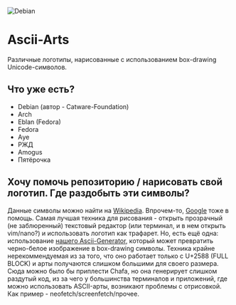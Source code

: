 ![Debian](https://sun9-67.userapi.com/impf/S31rQ2UK75Lq4q7vVE17ySx8mbq8rGaRplL91Q/vlAgkpr9jI8.jpg?size=1703x542&quality=96&proxy=1&sign=800adc8a93a8fb4c76fccd91fa030896&type=album)
# Ascii-Arts
Различные логотипы, нарисованные с использованием box-drawing Unicode-символов.
## Что уже есть?
- Debian (автор - Catware-Foundation)
- Arch
- Eblan (Fedora)
- Fedora
- Aуе
- РЖД
- Amogus
- Пятёрочка

## Хочу помочь репозиторию / нарисовать свой логотип. Где раздобыть эти символы?
Данные символы можно найти на [Wikipedia](https://www.google.com/url?sa=t&rct=j&q=&esrc=s&source=web&cd=&cad=rja&uact=8&ved=2ahUKEwiH5OXa3f77AhXksYsKHdl-BMoQFnoECBkQAw&url=https%3A%2F%2Fen.wikipedia.org%2Fwiki%2FBox-drawing_character&usg=AOvVaw2sc8c8IiXgYuywy7tCuQXp). Впрочем-то, [Google](https://www.google.com/search?q=box+drawing+characters&newwindow=1&sxsrf=ALiCzsaR3IlSNGwn6psMb14cth3eCr2jQQ%3A1671214022564&ei=xrOcY_GKIqr1qwGOwIqoBQ&oq=box+&gs_lcp=Cgxnd3Mtd2l6LXNlcnAQARgAMgQIIxAnMgQIIxAnMgQIIxAnMgsIABCABBCxAxCDATILCAAQgAQQsQMQgwEyBQgAEIAEMgUIABCABDIFCAAQgAQyBQgAEIAEMgsILhCABBCxAxCDAToKCAAQRxDWBBCwAzoHCAAQsAMQQzoNCAAQ5AIQ1gQQsAMYAToSCC4QxwEQ0QMQyAMQsAMQQxgCOgQIABBDOgcIABCxAxBDOggIABCABBCxAzoKCAAQsQMQgwEQQzoICAAQsQMQgwFKBAhBGABKBAhGGAFQ9AFYvAdg3RFoAXABeACAAZcBiAGFBJIBAzAuNJgBAKABAcgBEcABAdoBBggBEAEYCdoBBggCEAEYCA&sclient=gws-wiz-serp) тоже в помощь.
Самая лучшая техника для рисования - открыть прозрачный (не заблюренный) текстовый редактор (или терминал, и в нем открыть vim/nano?) и использовать логотип как трафарет.
Но, есть ещё одна: использование [нашего Ascii-Generator](https://github.com/Catware-Foundation/Ascii-Generator), который может превратить черно-белое изображение в box-drawing символы. Техника крайне нерекоммендуемая из за того, что оно работает только с U+2588 (FULL BLOCK) и арты получаются слишком большими для своего размера.
Сюда можно было бы приплести Chafa, но она генерирует слишком раздутый код, из за чего у большинства терминалов и приложений, где можно использовать ASCII-арты, возникают проблемы с отрисовкой. Как пример - neofetch/screenfetch/прочее.
